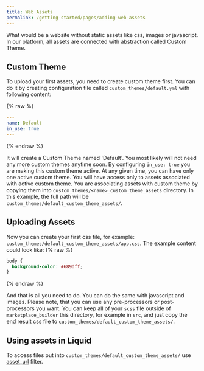 ```yaml
---
title: Web Assets
permalink: /getting-started/pages/adding-web-assets
---
```

What would be a website without static assets like css, images or javascript. In our platform, all assets are connected with abstraction called Custom Theme.

## Custom Theme

To upload your first assets, you need to create custom theme first. You can do it by creating configuration file called `custom_themes/default.yml` with following content:

{% raw %}
```yaml
---
name: Default
in_use: true
---
```
{% endraw %}

It will create a Custom Theme named 'Default'. You most likely will not need any more custom themes anytime soon. By configuring `in_use: true` you are making this custom theme active. At any given time, you can have only one active custom theme. You will have access only to assets associated with active custom theme. You are associating assets with custom theme by copying them into `custom_themes/<name>_custom_theme_assets` directory. In this example, the full path will be `custom_themes/default_custom_theme_assets/`.

## Uploading Assets
Now you can create your first css file, for example: `custom_themes/default_custom_theme_assets/app.css`. The example content could look like:
{% raw %}
```css
body {
  background-color: #689dff;
}
```
{% endraw %}

And that is all you need to do. You can do the same with javascript and images. Please note, that you can use any pre-processors or post-processors you want. You can keep all of your `scss` file outside of `marketplace_builder` this directory, for example in `src`, and just copy the end result css file to `custom_themes/default_custom_theme_assets/`.

## Using assets in Liquid

To access files put into `custom_themes/default_custom_theme_assets/` use [asset_url](/reference/liquid-filters#asset_url) filter.
